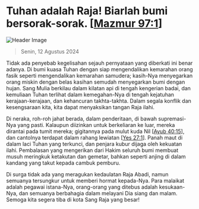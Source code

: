 
# Tuhan adalah Raja! Biarlah bumi bersorak-sorak. [[Mazmur 97:1](http://alkitab.sabda.org/?Mazmur%2097:1)]

![Header Image](https://alkitab.app/slice/sunrise.jpg)

> Senin, 12 Agustus 2024

Tidak ada penyebab kegelisahan sejauh pernyataan yang diberkati ini benar adanya. Di bumi kuasa Tuhan dengan siap mengendalikan kemarahan orang fasik seperti mengendalikan kemarahan samudera; kasih-Nya menyegarkan orang miskin dengan belas kasihan semudah menyegarkan bumi dengan hujan. Sang Mulia berkilau dalam kilatan api di tengah kengerian badai, dan kemuliaan Tuhan terlihat dalam kemegahan-Nya di tengah kejatuhan kerajaan-kerajaan, dan kehancuran takhta-takhta. Dalam segala konflik dan kesengsaraan kita, kita dapat menyaksikan tangan Raja ilahi.

Di neraka, roh-roh jahat berada, dalam penderitaan, di bawah supremasi-Nya yang pasti. Kalaupun diizinkan untuk berkeliaran ke luar, mereka dirantai pada tumit mereka; gigitannya pada mulut kuda Nil [[Ayub 40:15](http://alkitab.sabda.org/?Ayub%2040:15)], dan cantolnya terdapat dalam rahang lewiatan [[Yes 27:1](http://alkitab.sabda.org/?Yes%2027:1)]. Panah maut di dalam laci Tuhan yang terkunci, dan penjara kubur dijaga oleh kekuatan ilahi. Pembalasan yang mengerikan dari Hakim seluruh bumi membuat musuh meringkuk ketakutan dan gemetar, bahkan seperti anjing di dalam kandang yang takut kepada cambuk pemburu.

Di surga tidak ada yang meragukan kedaulatan Raja Abadi, namun semuanya tersungkur untuk memberi hormat kepada-Nya. Para malaikat adalah pegawai istana-Nya, orang-orang yang ditebus adalah kesukaan-Nya, dan semuanya berbahagia dalam melayani Dia siang dan malam. Semoga kita segera tiba di kota Sang Raja yang besar!
    